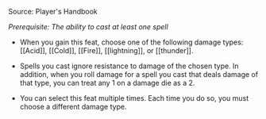 Source: Player's Handbook

_Prerequisite: The ability to cast at least one spell_

- When you gain this feat, choose one of the following damage types: [[Acid]], [[Cold]], [[Fire]], [[lightning]], or [[thunder]].

- Spells you cast ignore resistance to damage of the chosen type. In addition, when you roll damage for a spell you cast that deals damage of that type, you can treat any 1 on a damage die as a 2.

- You can select this feat multiple times. Each time you do so, you must choose a different damage type.